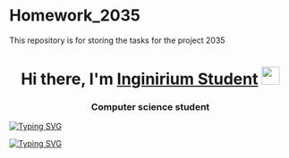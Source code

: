 # Homework_2035
This repository is for storing the tasks for the project 2035
<h1 align="center">Hi there, I'm <a href="https://inginirium.ru/" target="_blank">Inginirium Student</a> 
<img src="https://github.com/blackcater/blackcater/raw/main/images/Hi.gif" height="32"/></h1>
<h3 align="center">Computer science student</h3>

<!---Пример кода-->
[![Typing SVG](https://readme-typing-svg.herokuapp.com?color=%2336BCF7&lines=Computer+science+student)](https://git.io/typing-svg)
<!---Пример кода-->
[![Typing SVG](https://readme-typing-svg.herokuapp.com?font=Fira+Code&pause=800&width=435&lines=Student%E2%80%99s+homework+on+the+project;Code+of+the+Future%3A+University+2035)](https://git.io/typing-svg)
